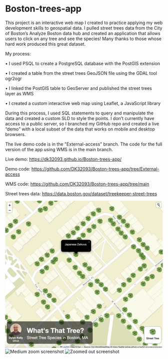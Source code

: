 # Boston-trees-app

This project is an interactive web map I created to practice applying my web development skills to geospatial data. I pulled street trees data from the City of Boston’s Analyze Boston data hub and created an application that allows users to click on any tree and see the species! Many thanks to those whose hard work produced this great dataset. 

My process:

•	I used PSQL to create a PostgreSQL database with the PostGIS extension

•	I created a table from the street trees GeoJSON file using the GDAL tool ogr2ogr

•	I linked the PostGIS table to GeoServer and published the street trees layer as WMS

•	I created a custom interactive web map using Leaflet, a JavaScript library

During this process, I used SQL statements to query and manipulate the data and created a custom SLD to style the points. I don’t currently have access to a public server, so I branched my GitHub repo and created a live “demo” with a local subset of the data that works on mobile and desktop browsers.

The live demo code is in the "External-access" branch.
The code for the full version of the app using WMS is in the main branch.

Live demo: https://dk32093.github.io/Boston-trees-app/

Demo code: https://github.com/DK32093/Boston-trees-app/tree/External-access

WMS code: https://github.com/DK32093/Boston-trees-app/tree/main

Street trees data: https://data.boston.gov/dataset/treekeeper-street-trees

![Closeup screenshot](<Screenshot1.png>)
![Medium zoom screenshot](<Screenshot2.png>)
![Zoomed out screenshot](<Screenshot3.png>)